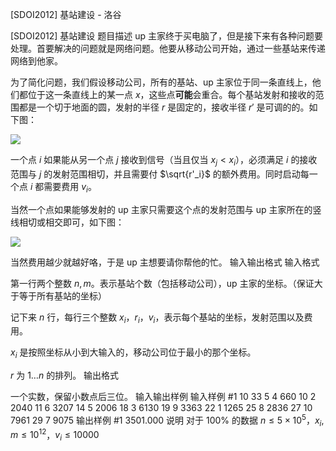 



[SDOI2012] 基站建设 - 洛谷














[SDOI2012] 基站建设
题目描述
up 主家终于买电脑了，但是接下来有各种问题要处理。首要解决的问题就是网络问题。他要从移动公司开始，通过一些基站来传递网络到他家。

为了简化问题，我们假设移动公司，所有的基站、up 主家位于同一条直线上，他们都位于这一条直线上的某一点 $x$，这些点**可能**会重合。每个基站发射和接收的范围都是一个切于地面的圆，发射的半径 $r$ 是固定的，接收半径 $r'$ 是可调的的。如下图：

![](https://cdn.luogu.com.cn/upload/image_hosting/nh8yxjx5.png)

一个点 $i$ 如果能从另一个点 $j$ 接收到信号（当且仅当 $x_j<x_i$），必须满足 $i$ 的接收范围与 $j$ 的发射范围相切，并且需要付 $\sqrt{r'_i}$ 的额外费用。同时启动每一个点 $i$ 都需要费用 $v_i$。

当然一个点如果能够发射的 up 主家只需要这个点的发射范围与 up 主家所在的竖线相切或相交即可，如下图：

![](https://cdn.luogu.com.cn/upload/image_hosting/5t4v8687.png)

当然费用越少就越好咯，于是 up 主想要请你帮他的忙。
输入输出格式
输入格式

第一行两个整数 $n, m$。表示基站个数（包括移动公司），up 主家的坐标。（保证大于等于所有基站的坐标）

记下来 $n$ 行，每行三个整数 $x_i$，$r_i$，$v_i$，表示每个基站的坐标，发射范围以及费用。

$x_i$ 是按照坐标从小到大输入的，移动公司位于最小的那个坐标。

$r$ 为 $1\dots n$ 的排列。
输出格式

一个实数，保留小数点后三位。
输入输出样例
输入样例 #1
10 33
5 4 660
10 2 2040
11 6 3207
14 5 2006
18 3 6130
19 9 3363
22 1 1265
25 8 2836
27 10 7961
29 7 9075
输出样例 #1
3501.000
说明
对于 $100\%$ 的数据 $n\le5\times 10^5$，$x_i,m \le 10^{12}$，$v_i \le 10000$






